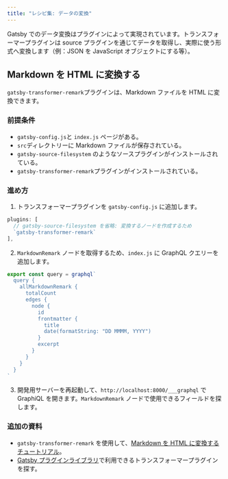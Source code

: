 ```yaml
---
title: "レシピ集: データの変換"
---
```


Gatsby でのデータ変換はプラグインによって実現されています。トランスフォーマープラグインは source プラグインを通じてデータを取得し、実際に使う形式へ変換します（例：JSON を JavaScript オブジェクトにする等）。

## Markdown を HTML に変換する

`gatsby-transformer-remark`プラグインは、Markdown ファイルを HTML に変換できます。

### 前提条件

- `gatsby-config.js`と `index.js` ページがある。
- `src`ディレクトリーに Markdown ファイルが保存されている。
- `gatsby-source-filesystem` のようなソースプラグインがインストールされている。
- `gatsby-transformer-remark`プラグインがインストールされている。

### 進め方

1. トランスフォーマープラグインを `gatsby-config.js` に追加します。

```js:title=gatsby-config.js
plugins: [
  // gatsby-source-filesystem を省略: 変換するノードを作成するため
  `gatsby-transformer-remark`
],
```

2. `MarkdownRemark` ノードを取得するため、`index.js` に GraphQL クエリーを追加します。

```jsx:title=src/pages/index.js
export const query = graphql`
  query {
    allMarkdownRemark {
      totalCount
      edges {
        node {
          id
          frontmatter {
            title
            date(formatString: "DD MMMM, YYYY")
          }
          excerpt
        }
      }
    }
  }
`
```

3. 開発用サーバーを再起動して、`http://localhost:8000/___graphql` で GraphiQL を開きます。`MarkdownRemark` ノードで使用できるフィールドを探します。

### 追加の資料

- `gatsby-transformer-remark` を使用して、[Markdown を HTML に変換するチュートリアル](/tutorial/part-six/#transformer-plugins)。
- [Gatsby プラグインライブラリ](/plugins/?=transformer)で利用できるトランスフォーマープラグインを探す。
